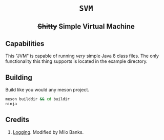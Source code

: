 <h1 align="center"><code>SVM</code></h1>
<h2 align="center"><s>Shitty</s> Simple Virtual Machine</h2>

## Capabilities
This "JVM" is capable of running *very* simple Java 8 class files. The only functionality this thing supports is located in the example directory.

## Building
Build like you would any meson project.
```bash
meson builddir && cd buildir
ninja
```

## Credits
1. [Logging](https://github.com/rxi/log.c). Modified by Milo Banks.

